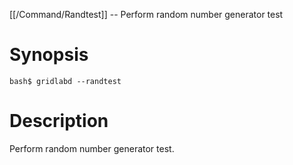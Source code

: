 [[/Command/Randtest]] -- Perform random number generator test

# Synopsis

~~~
bash$ gridlabd --randtest                                              
~~~

# Description

Perform random number generator test.


